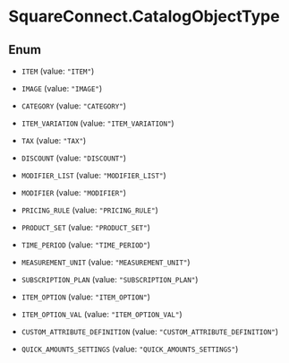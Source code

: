 # SquareConnect.CatalogObjectType

## Enum


* `ITEM` (value: `"ITEM"`)

* `IMAGE` (value: `"IMAGE"`)

* `CATEGORY` (value: `"CATEGORY"`)

* `ITEM_VARIATION` (value: `"ITEM_VARIATION"`)

* `TAX` (value: `"TAX"`)

* `DISCOUNT` (value: `"DISCOUNT"`)

* `MODIFIER_LIST` (value: `"MODIFIER_LIST"`)

* `MODIFIER` (value: `"MODIFIER"`)

* `PRICING_RULE` (value: `"PRICING_RULE"`)

* `PRODUCT_SET` (value: `"PRODUCT_SET"`)

* `TIME_PERIOD` (value: `"TIME_PERIOD"`)

* `MEASUREMENT_UNIT` (value: `"MEASUREMENT_UNIT"`)

* `SUBSCRIPTION_PLAN` (value: `"SUBSCRIPTION_PLAN"`)

* `ITEM_OPTION` (value: `"ITEM_OPTION"`)

* `ITEM_OPTION_VAL` (value: `"ITEM_OPTION_VAL"`)

* `CUSTOM_ATTRIBUTE_DEFINITION` (value: `"CUSTOM_ATTRIBUTE_DEFINITION"`)

* `QUICK_AMOUNTS_SETTINGS` (value: `"QUICK_AMOUNTS_SETTINGS"`)


